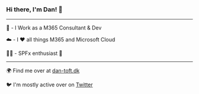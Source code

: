 ### Hi there, I'm Dan! 👋

---

👔 - I Work as a M365 Consultant & Dev

☁️ - I ♥️ all things M365 and Microsoft Cloud

🧑‍💻 - SPFx enthusiast 🙌

---

🌍 Find me over at [dan-toft.dk](https://dan-toft.dk/)

🐦 I'm mostly active over on [Twitter](https://twitter.com/Tanddant)

<!--
**Tanddant/Tanddant** is a ✨ _special_ ✨ repository because its `README.md` (this file) appears on your GitHub profile.

Here are some ideas to get you started:

- 🔭 I’m currently working on ...
- 🌱 I’m currently learning ...
- 👯 I’m looking to collaborate on ...
- 🤔 I’m looking for help with ...
- 💬 Ask me about ...
- 📫 How to reach me: ...
- 😄 Pronouns: ...
- ⚡ Fun fact: ...
-->

